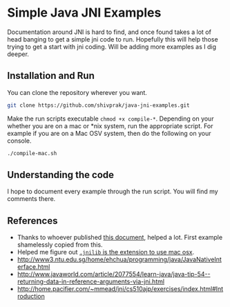 # Simple Java JNI Examples

Documentation around JNI is hard to find, and once found takes a lot of head banging to get a simple jni code to run.
Hopefully this will help those trying to get a start with jni coding. Will be adding more examples as I dig deeper.

## Installation and Run
You can clone the repository wherever you want.

```bash
git clone https://github.com/shivprak/java-jni-examples.git
```

Make the run scripts executable `chmod +x compile-*`. Depending on your whether you are on a mac or *nix system, run the appropriate script. For example if you are on a Mac OSV system, then do the following on your console.

```bash
./compile-mac.sh
```

## Understanding the code

I hope to document every example through the run script. You will find my comments there.

## References

* Thanks to whoever published [this document](http://homepage.cs.uiowa.edu/~slonnegr/wpj/JNI.pdf), helped a lot. First example shamelessly copied from this.
* Helped me figure out [`.jnilib` is the extension to use mac osx](http://mrjoelkemp.com/2012/01/getting-started-with-jni-and-c-on-osx-lion/).
* http://www3.ntu.edu.sg/home/ehchua/programming/java/JavaNativeInterface.html
* http://www.javaworld.com/article/2077554/learn-java/java-tip-54--returning-data-in-reference-arguments-via-jni.html
* http://home.pacifier.com/~mmead/jni/cs510ajp/exercises/index.html#Introduction